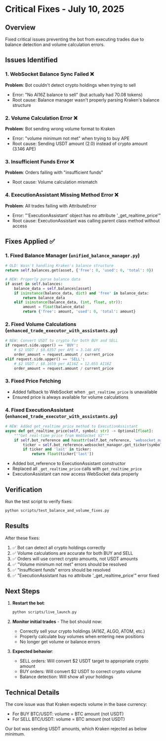 # Critical Fixes - July 10, 2025

## Overview
Fixed critical issues preventing the bot from executing trades due to balance detection and volume calculation errors.

## Issues Identified

### 1. WebSocket Balance Sync Failed ❌
**Problem**: Bot couldn't detect crypto holdings when trying to sell
- Error: "No AI16Z balance to sell" (but actually had 70.08 tokens)
- Root cause: Balance manager wasn't properly parsing Kraken's balance structure

### 2. Volume Calculation Error ❌
**Problem**: Bot sending wrong volume format to Kraken
- Error: "volume minimum not met" when trying to buy APE
- Root cause: Sending USDT amount (2.0) instead of crypto amount (3.146 APE)

### 3. Insufficient Funds Error ❌
**Problem**: Orders failing with "insufficient funds"
- Root cause: Volume calculation mismatch

### 4. ExecutionAssistant Missing Method Error ❌
**Problem**: All trades failing with AttributeError
- Error: "'ExecutionAssistant' object has no attribute '_get_realtime_price'"
- Root cause: ExecutionAssistant was calling parent class method without access

## Fixes Applied ✅

### 1. Fixed Balance Manager (`unified_balance_manager.py`)
```python
# OLD: Wasn't handling Kraken's balance structure
return self.balances.get(asset, {'free': 0, 'used': 0, 'total': 0})

# NEW: Properly parse balance data
if asset in self.balances:
    balance_data = self.balances[asset]
    if isinstance(balance_data, dict) and 'free' in balance_data:
        return balance_data
    elif isinstance(balance_data, (int, float, str)):
        amount = float(balance_data)
        return {'free': amount, 'used': 0, 'total': amount}
```

### 2. Fixed Volume Calculations (`enhanced_trade_executor_with_assistants.py`)
```python
# NEW: Convert USDT to crypto for both BUY and SELL
if request.side.upper() == 'BUY':
    # $2 USDT / $0.6357 per APE = 3.146 APE
    order_amount = request.amount / current_price
elif request.side.upper() == 'SELL':
    # $2 USDT / $0.1659 per AI16Z = 12.055 AI16Z
    order_amount = request.amount / current_price
```

### 3. Fixed Price Fetching
- Added fallback to WebSocket when `_get_realtime_price` is unavailable
- Ensured price is always available for volume calculations

### 4. Fixed ExecutionAssistant (`enhanced_trade_executor_with_assistants.py`)
```python
# NEW: Added get_realtime_price method to ExecutionAssistant
async def get_realtime_price(self, symbol: str) -> Optional[float]:
    """Get real-time price from WebSocket V2"""
    if self.bot_reference and hasattr(self.bot_reference, 'websocket_manager'):
        ticker = self.bot_reference.websocket_manager.get_ticker(symbol)
        if ticker and 'last' in ticker:
            return float(ticker['last'])
```
- Added bot_reference to ExecutionAssistant constructor
- Replaced all `_get_realtime_price` calls with `get_realtime_price`
- ExecutionAssistant can now access WebSocket data properly

## Verification

Run the test script to verify fixes:
```bash
python scripts/test_balance_and_volume_fixes.py
```

## Results

After these fixes:
1. ✅ Bot can detect all crypto holdings correctly
2. ✅ Volume calculations are accurate for both BUY and SELL
3. ✅ Orders will use correct crypto amounts, not USDT amounts
4. ✅ "Volume minimum not met" errors should be resolved
5. ✅ "Insufficient funds" errors should be resolved
6. ✅ "ExecutionAssistant has no attribute '_get_realtime_price'" error fixed

## Next Steps

1. **Restart the bot**:
   ```bash
   python scripts/live_launch.py
   ```

2. **Monitor initial trades** - The bot should now:
   - Correctly sell your crypto holdings (AI16Z, ALGO, ATOM, etc.)
   - Properly calculate buy volumes when entering new positions
   - No longer get volume or balance errors

3. **Expected behavior**:
   - SELL orders: Will convert $2 USDT target to appropriate crypto amount
   - BUY orders: Will convert $2 USDT to correct crypto volume
   - Balance detection: Will show all your holdings

## Technical Details

The core issue was that Kraken expects volume in the base currency:
- For BUY BTC/USDT: volume = BTC amount (not USDT)
- For SELL BTC/USDT: volume = BTC amount (not USDT)

Our bot was sending USDT amounts, which Kraken rejected as below minimum.